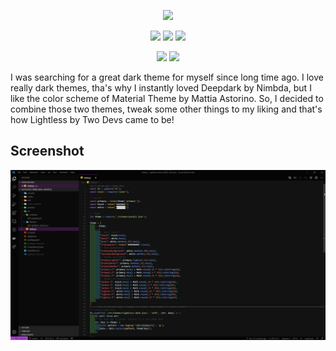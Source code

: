 <p align="center">
  <img style="width: 300px;" src="https://img.shields.io/static/v1?label=TwoDevs&message=LigthLess&style=for-the-badge&color=lightgrey">
</p>

<p align="center">
  <img src="https://img.shields.io/visual-studio-marketplace/v/twodevs.lightless?style=for-the-badge&logo=visual-studio-code&logoColor=blue">
  <img src="https://img.shields.io/visual-studio-marketplace/r/twodevs.lightless?style=for-the-badge&logo=visual-studio-code&logoColor=blue">
  <img src="https://img.shields.io/visual-studio-marketplace/d/twodevs.lightless?style=for-the-badge&logo=visual-studio-code&logoColor=blue">
</p>
<p align="center">
  <img src="https://img.shields.io/github/last-commit/RadoiAndrei/lightless-theme?style=for-the-badge&logo=github&logoColor=black">
  <img src="https://img.shields.io/github/contributors/RadoiAndrei/lightless-theme?style=for-the-badge&logo=github&logoColor=black">
</p
  
<p align="center">
I was searching for a great dark theme for myself since long time ago. I love really dark themes, tha's why I instantly loved Deepdark by Nimbda, but I like the color scheme of Material Theme by Mattia Astorino. So, I decided to combine those two themes, tweak some other things to my liking and that's how Lightless by Two Devs came to be!
</p>

## Screenshot
![Preview](https://raw.githubusercontent.com/radoiandrei/lightless-theme/master/preview/preview.jpg "Preview")
